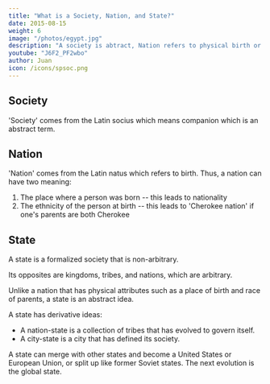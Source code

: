```yaml
---
title: "What is a Society, Nation, and State?"
date: 2015-08-15
weight: 6
image: "/photos/egypt.jpg"
description: "A society is abtract, Nation refers to physical birth or race, State refers to a formalized society"
youtube: "J6F2_PF2wbo"
author: Juan
icon: /icons/spsoc.png
---
```




## Society

'Society' comes from the Latin socius which means companion which is an abstract term. 


## Nation

'Nation' comes from the Latin natus which refers to birth. Thus, a nation can have two meaning:

1. The place where a person was born -- this leads to nationality 
2. The ethnicity of the person at birth -- this leads to 'Cherokee nation' if one's parents are both Cherokee
 

## State

A state is a formalized society that is non-arbitrary. 

Its opposites are kingdoms, tribes, and nations, which are arbitrary. 

Unlike a nation that has physical attributes such as a place of birth and race of parents, a state is an abstract idea. 

A state has derivative ideas:
- A nation-state is a collection of tribes that has evolved to govern itself. 
- A city-state is a city that has defined its society. 

A state can merge with other states and become a United States or European Union, or split up like former Soviet states. The next evolution is the global state. 
